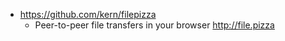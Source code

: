 - https://github.com/kern/filepizza
  - Peer-to-peer file transfers in your browser http://file.pizza
